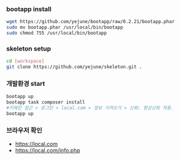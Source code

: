 ### bootapp install
```sh
wget https://github.com/yejune/bootapp/raw/0.2.21/bootapp.phar
sudo mv bootapp.phar /usr/local/bin/bootapp
sudo chmod 755 /usr/local/bin/bootapp
```

### skeleton setup
```sh
cd [workspace]
git clone https://github.com/yejune/skeleton.git .
```

### 개발환경 start
```sh
bootapp up
bootapp task composer install
#키체인 접근 > 로그인 > local.com > 정보 가져오기 > 신뢰: 항상신뢰 적용.
bootapp up
```

### 브라우저 확인
- https://local.com
- https://local.com/info.php
